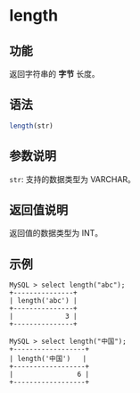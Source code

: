 # length

## 功能

返回字符串的 **字节** 长度。

## 语法

```Haskell
length(str)
```

## 参数说明

`str`: 支持的数据类型为 VARCHAR。

## 返回值说明

返回值的数据类型为 INT。

## 示例

```Plain Text
MySQL > select length("abc");
+---------------+
| length('abc') |
+---------------+
|             3 |
+---------------+

MySQL > select length("中国");
+------------------+
| length('中国')   |
+------------------+
|                6 |
+------------------+
```
